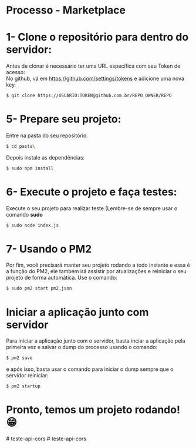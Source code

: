 <h1>Processo - Marketplace</h1>

# 1- Clone o repositório para dentro do servidor:
Antes de clonar é necessário ter uma URL específica com seu Token de acesso:
<br>
No github, vá em https://github.com/settings/tokens e adicione uma nova key.
```sh
$ git clone https://USUÁRIO:TOKEN@github.com.br/REPO_OWNER/REPO
```
# 5- Prepare seu projeto:
Entre na pasta do seu repositório.
```sh
$ cd pasta\
```
Depois instale as dependências:
```sh
$ sudo npm install
```
# 6- Execute o projeto e faça testes:
Execute o seu projeto para realizar teste (Lembre-se de sempre usar o comando <b>sudo</b>
```sh
$ sudo node index.js
```
# 7- Usando o PM2
Por fim, você precisará manter seu projeto rodando a todo instante e essa é a função do PM2, ele também irá assistir por atualizações e reiniciar o seu projeto de forma automática.
Use o comando:
```sh
$ sudo pm2 start pm2.json
```

<h1>Iniciar a aplicação junto com servidor</h1>

Para iniciar a aplicação junto com o servidor, basta inciar a aplicação pela primeira vez e salvar o dump do processo usando o comando:
```sh
$ pm2 save
```

e após isso, basta usar o comando para iniciar o dump sempre que o servidor reiniciar:
```sh
$ pm2 startup
```


# Pronto, temos um projeto rodando! 😁

#   t e s t e - a p i - c o r s  
 #   t e s t e - a p i - c o r s  
 